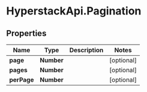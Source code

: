 # HyperstackApi.Pagination

## Properties

Name | Type | Description | Notes
------------ | ------------- | ------------- | -------------
**page** | **Number** |  | [optional] 
**pages** | **Number** |  | [optional] 
**perPage** | **Number** |  | [optional] 


